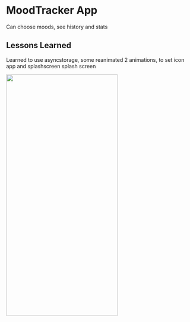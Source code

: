 # MoodTracker App

Can choose moods, see history and stats


## Lessons Learned

Learned to use asyncstorage, some reanimated 2 animations, to set icon app and splashscreen splash screen

<img src="https://user-images.githubusercontent.com/59258830/151304209-50a66202-d710-47ec-b897-d15fe1150a00.png" width="300" height="650">
